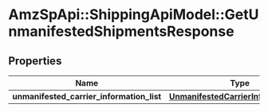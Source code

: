 # AmzSpApi::ShippingApiModel::GetUnmanifestedShipmentsResponse

## Properties
Name | Type | Description | Notes
------------ | ------------- | ------------- | -------------
**unmanifested_carrier_information_list** | [**UnmanifestedCarrierInformationList**](UnmanifestedCarrierInformationList.md) |  | [optional] 

